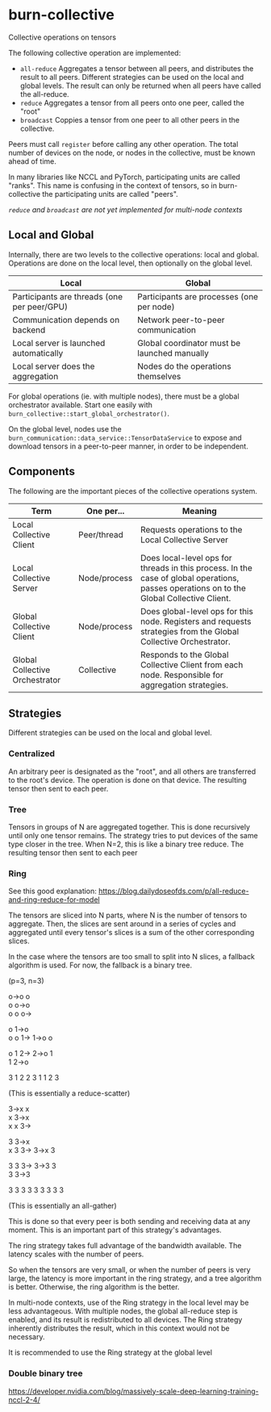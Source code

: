 # burn-collective

Collective operations on tensors

The following collective operation are implemented:
- `all-reduce`
    Aggregates a tensor between all peers, and distributes the result to all peers. 
    Different strategies can be used on the local and global levels. The result can only be 
    returned when all peers have called the all-reduce.
- `reduce`
    Aggregates a tensor from all peers onto one peer, called the "root"
- `broadcast`
    Coppies a tensor from one peer to all other peers in the collective.

Peers must call `register` before calling any other operation. 
The total number of devices on the node, or nodes in the collective, must be known ahead of time.

In many libraries like NCCL and PyTorch, participating units are called "ranks".
This name is confusing in the context of tensors, so in burn-collective the participating units
are called "peers".

*`reduce` and `broadcast` are not yet implemented for multi-node contexts*

## Local and Global

Internally, there are two levels to the collective operations: local and global. Operations are done on the local level, then optionally on the global level.

| Local                                     	| Global                                        |
|-----------------------------------------------|-----------------------------------------------|
| Participants are threads (one per peer/GPU)	| Participants are processes (one per node)     |
| Communication depends on backend              | Network peer-to-peer communication            |
| Local server is launched automatically 	    | Global coordinator must be launched manually  |
| Local server does the aggregation     	    | Nodes do the operations themselves            |

For global operations (ie. with multiple nodes), there must be a global orchestrator available. 
Start one easily with `burn_collective::start_global_orchestrator()`.

On the global level, nodes use the `burn_communication::data_service::TensorDataService` to 
expose and download tensors in a peer-to-peer manner, in order to be independent.

## Components

The following are the important pieces of the collective operations system.

| Term                           | One per...    | Meaning                                                  
|--------------------------------|---------------|----------------------------------------------------------
| Local Collective Client        | Peer/thread | Requests operations to the Local Collective Server
| Local Collective Server        | Node/process  | Does local-level ops for threads in this process. In the case of global operations, passes operations on to the Global Collective Client.
| Global Collective Client       | Node/process  | Does global-level ops for this node. Registers and requests strategies from the Global Collective Orchestrator.
| Global Collective Orchestrator | Collective    | Responds to the Global Collective Client from each node. Responsible for aggregation strategies.

## Strategies

Different strategies can be used on the local and global level.

### Centralized

An arbitrary peer is designated as the "root", and all others are transferred to the root's device.
The operation is done on that device.
The resulting tensor then sent to each peer.

### Tree

Tensors in groups of N are aggregated together. This is done recursively until only one tensor 
remains. The strategy tries to put devices of the same type closer in the tree.
When N=2, this is like a binary tree reduce.
The resulting tensor then sent to each peer

### Ring

See this good explanation: https://blog.dailydoseofds.com/p/all-reduce-and-ring-reduce-for-model

The tensors are sliced into N parts, where N is the number of tensors to aggregate. 
Then, the slices are sent around in a series of cycles and aggregated until every tensor's slices 
is a sum of the other corresponding slices. 

In the case where the tensors are too small to split into N slices, a fallback algorithm is used. 
For now, the fallback is a binary tree.

(p=3, n=3)

o->o  o  
o  o->o  
o  o  o->


o  1->o  
o  o  1->
1->o  o  

o  1  2->
2->o  1  
1  2->o  

3  1  2
2  3  1
1  2  3

(This is essentially a reduce-scatter)

3->x  x  
x  3->x  
x  x  3->

3  3->x  
x  3  3->
3->x  3  

3  3  3->
3->3  3  
3  3->3  

3  3  3
3  3  3
3  3  3

(This is essentially an all-gather)

This is done so that every peer is both sending and receiving data at any moment. 
This is an important part of this strategy's advantages.

The ring strategy takes full advantage of the bandwidth available. The latency scales with the 
number of peers. 

So when the tensors are very small, or when the number of peers is very large, the latency is more 
important in the ring strategy, and a tree algorithm is better. Otherwise, the ring algorithm is 
the better.

In multi-node contexts, use of the Ring strategy in the local level may be less
advantageous. With multiple nodes, the global all-reduce step is enabled, and its result
is redistributed to all devices.
The Ring strategy inherently distributes the result, which in this context would not be necessary.

It is recommended to use the Ring strategy at the global level

### Double binary tree

https://developer.nvidia.com/blog/massively-scale-deep-learning-training-nccl-2-4/
